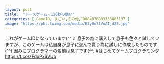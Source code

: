 ```yaml
---
layout: post
title:  "レースゲーム・120秒の競い"
categories: [ GameID, すごい,その他,ID884076803333083137 ]
image: "https://pbs.twimg.com/media/E3y0o7lVoAIjd2E.jpg"
---
```

これがゲームIDになっています(^^ゞ 
息子の為に購入して息子も色々と試していますが、このゲームは私自身が息子に遊んで貰う為に試しに作成したものです(^^)
因みにプログラマーの名前は息子です(^^;
#はじめてゲームプログラミング https://t.co/zFduPx6VUb
